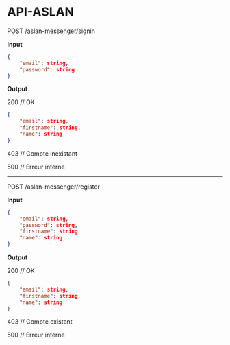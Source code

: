 # API-ASLAN

POST /aslan-messenger/signin  

**Input**

```json
{
	"email": string,
	"password": string
}
```

**Output**

200 // OK  

```json
{
	"email": string,
	"firstname": string,
	"name": string
}
```
403 // Compte inexistant  

500 // Erreur interne

-----------------

POST /aslan-messenger/register 

**Input**

```json
{
	"email": string,
	"password": string,
	"firstname": string,
	"name": string
}
```

**Output**

200 // OK  

```json
{
	"email": string,
	"firstname": string,
	"name": string
}
```
403 // Compte existant  

500 // Erreur interne